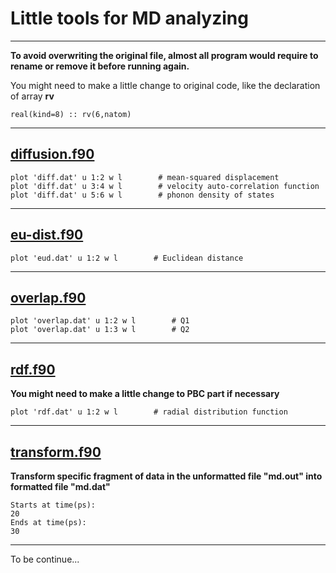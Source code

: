 # Little tools for MD analyzing
---
**To avoid overwriting the original file, almost all program would require to rename or remove it before running again.**

You might need to make a little change to original code, like the declaration of array **rv**
```
real(kind=8) :: rv(6,natom)
```

---
## [diffusion.f90](https://github.com/OddAbo/MD-tools/blob/master/diffusion.f90)
```
plot 'diff.dat' u 1:2 w l        # mean-squared displacement
plot 'diff.dat' u 3:4 w l        # velocity auto-correlation function
plot 'diff.dat' u 5:6 w l        # phonon density of states
```

---
## [eu-dist.f90](https://github.com/OddAbo/MD-tools/blob/master/eu-dist.f90)
```
plot 'eud.dat' u 1:2 w l        # Euclidean distance
```

---
## [overlap.f90](https://github.com/OddAbo/MD-tools/blob/master/overlap.f90)
```
plot 'overlap.dat' u 1:2 w l        # Q1
plot 'overlap.dat' u 1:3 w l        # Q2
```

---
## [rdf.f90](https://github.com/OddAbo/MD-tools/blob/master/rdf.f90)

**You might need to make a little change to PBC part if necessary**
```
plot 'rdf.dat' u 1:2 w l        # radial distribution function
```

---
## [transform.f90](https://github.com/OddAbo/MD-tools/blob/master/transform.f90)

**Transform specific fragment of data in the unformatted file "md.out" into formatted file "md.dat"**
```
Starts at time(ps):
20
Ends at time(ps):
30
```

---
To be continue...